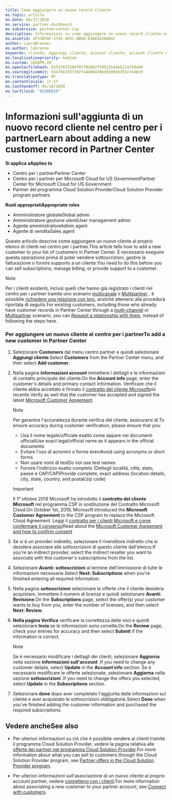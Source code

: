```yaml
---
title: Come aggiungere un nuovo record cliente
ms.topic: article
ms.date: 04/27/2020
ms.service: partner-dashboard
ms.subservice: partnercenter-csp
description: Informazioni su come aggiungere un nuovo record cliente nel centro per i partner. È quindi possibile vendere le sottoscrizioni dei clienti, gestire la fatturazione o fornire supporto tecnico.
ms.assetid: 4F53DFAF-1792-4E91-BBEB-E9A65026A81C
author: LauraBrenner
ms.author: labrenne
keywords: cliente, Aggiungi cliente, account cliente, account cliente nel centro per i partner, clienti, Aggiungi clienti, crea account cliente
ms.localizationpriority: medium
ms.custom: SEOAPR.20
ms.openlocfilehash: 8151f6f310df97702062f5951254da622a759a90
ms.sourcegitcommit: 53476b7837192fa4d60470bd5b99e5355e7e48c0
ms.translationtype: MT
ms.contentlocale: it-IT
ms.lasthandoff: 04/28/2020
ms.locfileid: "82205619"
---
```

# <a name="learn-about-adding-a-new-customer-record-in-partner-center"></a><span data-ttu-id="b4285-105">Informazioni sull'aggiunta di un nuovo record cliente nel centro per i partner</span><span class="sxs-lookup"><span data-stu-id="b4285-105">Learn about adding a new customer record in Partner Center</span></span>

<span data-ttu-id="b4285-106">**Si applica a**</span><span class="sxs-lookup"><span data-stu-id="b4285-106">**Applies to**</span></span>

- <span data-ttu-id="b4285-107">Centro per i partner</span><span class="sxs-lookup"><span data-stu-id="b4285-107">Partner Center</span></span>
- <span data-ttu-id="b4285-108">Centro per i partner per Microsoft Cloud for US Government</span><span class="sxs-lookup"><span data-stu-id="b4285-108">Partner Center for Microsoft Cloud for US Government</span></span>
- <span data-ttu-id="b4285-109">Partner del programma Cloud Solution Provider</span><span class="sxs-lookup"><span data-stu-id="b4285-109">Cloud Solution Provider program partners</span></span>

<span data-ttu-id="b4285-110">**Ruoli appropriati**</span><span class="sxs-lookup"><span data-stu-id="b4285-110">**Appropriate roles**</span></span>

- <span data-ttu-id="b4285-111">Amministratore globale</span><span class="sxs-lookup"><span data-stu-id="b4285-111">Global admin</span></span>
- <span data-ttu-id="b4285-112">Amministratore gestione utenti</span><span class="sxs-lookup"><span data-stu-id="b4285-112">User management admin</span></span>
- <span data-ttu-id="b4285-113">Agente amministratore</span><span class="sxs-lookup"><span data-stu-id="b4285-113">Admin agent</span></span>
- <span data-ttu-id="b4285-114">Agente di vendita</span><span class="sxs-lookup"><span data-stu-id="b4285-114">Sales agent</span></span>

<span data-ttu-id="b4285-115">Questo articolo descrive come aggiungere un nuovo cliente al proprio elenco di clienti nel centro per i partner.</span><span class="sxs-lookup"><span data-stu-id="b4285-115">This article tells how to add a new customer to your list of customers in Partner Center.</span></span> <span data-ttu-id="b4285-116">È necessario eseguire questa operazione prima di poter vendere sottoscrizioni, gestire la fatturazione o fornire supporto a un cliente.</span><span class="sxs-lookup"><span data-stu-id="b4285-116">You need to do this before you can sell subscriptions, manage billing, or provide support to a customer.</span></span>

>[!NOTE]
><span data-ttu-id="b4285-117">Per i clienti esistenti, inclusi quelli che hanno già registrato i clienti nel centro per i partner tramite uno scenario [multicanale](multichannel.md) o [Multipartner](multipartner.md) , è possibile [richiedere una relazione con loro](request-a-relationship-with-a-customer.md), anziché attenersi alla procedura riportata di seguito.</span><span class="sxs-lookup"><span data-stu-id="b4285-117">For existing customers, including those who already have customer records in Partner Center through a [multi-channel](multichannel.md) or [Multipartner](multipartner.md) scenario, you can [Request a relationship with them](request-a-relationship-with-a-customer.md), instead of following the steps here.</span></span>

### <a name="to-add-a-new-customer-in-partner-center"></a><span data-ttu-id="b4285-118">Per aggiungere un nuovo cliente al centro per i partner</span><span class="sxs-lookup"><span data-stu-id="b4285-118">To add a new customer in Partner Center</span></span>

1. <span data-ttu-id="b4285-119">Selezionare **Customers** dal menu centro partner e quindi selezionare **Aggiungi cliente**.</span><span class="sxs-lookup"><span data-stu-id="b4285-119">Select **Customers** from the Partner Center menu, and then select **Add customer**.</span></span>

2. <span data-ttu-id="b4285-120">Nella pagina **informazioni account** immettere i dettagli e le informazioni di contatto principale del cliente.</span><span class="sxs-lookup"><span data-stu-id="b4285-120">On the **Account info** page, enter the customer's details and primary contact information.</span></span> <span data-ttu-id="b4285-121">Verificare che il cliente abbia accettato e firmato il [contratto del cliente Microsoft](agreements.md)più recente.</span><span class="sxs-lookup"><span data-stu-id="b4285-121">Verify as well that the customer has accepted and signed the latest [Microsoft Customer Agreement](agreements.md).</span></span>

   >[!NOTE]
   >
   ><span data-ttu-id="b4285-122">Per garantire l'accuratezza durante verifica del cliente, assicurarsi di:</span><span class="sxs-lookup"><span data-stu-id="b4285-122">To ensure accuracy during customer verification, please ensure that you:</span></span>
   >- <span data-ttu-id="b4285-123">Usa il nome legale/ufficiale esatto come appare nei documenti ufficiali</span><span class="sxs-lookup"><span data-stu-id="b4285-123">Use exact legal/official name as it appears in the official documents</span></span>
   >- <span data-ttu-id="b4285-124">Evitare l'uso di acronimi o forme brevi</span><span class="sxs-lookup"><span data-stu-id="b4285-124">Avoid using acronyms or short forms</span></span>
   >- <span data-ttu-id="b4285-125">Non usare nomi di test</span><span class="sxs-lookup"><span data-stu-id="b4285-125">Do not use test names</span></span>
   >- <span data-ttu-id="b4285-126">Fornire l'indirizzo esatto completo (Dettagli località, città, stato, paese e CAP/CAP)</span><span class="sxs-lookup"><span data-stu-id="b4285-126">Provide complete, exact address (location details, city, state, country, and postal/zip code)</span></span>

   >[!IMPORTANT] 
   > <span data-ttu-id="b4285-127">Il 1° ottobre 2019 Microsoft ha introdotto il **contratto del cliente Microsoft** nel programma CSP in sostituzione del Contratto Microsoft Cloud.</span><span class="sxs-lookup"><span data-stu-id="b4285-127">On October 1st, 2019, Microsoft introduced the **Microsoft Customer Agreement** to the CSP program to replace the Microsoft Cloud Agreement.</span></span> <span data-ttu-id="b4285-128">Leggi il [contratto per i clienti Microsoft e come confermare il consenso](confirm-customer-agreement.md)</span><span class="sxs-lookup"><span data-stu-id="b4285-128">Read about the [Microsoft Customer Agreement and how to confirm consent](confirm-customer-agreement.md)</span></span>
  
3. <span data-ttu-id="b4285-129">Se si è un provider indiretto, selezionare il rivenditore indiretto che si desidera associare alle sottoscrizioni di questo cliente dall'elenco.</span><span class="sxs-lookup"><span data-stu-id="b4285-129">If you're an indirect provider, select the indirect reseller you want to associate with this customer's subscriptions from the list.</span></span>

4. <span data-ttu-id="b4285-130">Selezionare **Avanti: sottoscrizioni** al termine dell'immissione di tutte le informazioni necessarie.</span><span class="sxs-lookup"><span data-stu-id="b4285-130">Select **Next: Subscriptions** when you're finished entering all required information.</span></span>

5. <span data-ttu-id="b4285-131">Nella pagina **sottoscrizioni** selezionare le offerte che il cliente desidera acquistare, immettere il numero di licenze e quindi selezionare **Avanti: Revisione**.</span><span class="sxs-lookup"><span data-stu-id="b4285-131">On the **Subscriptions** page, select the offer(s) your customer wants to buy from you, enter the number of licenses, and then select **Next: Review**.</span></span>

6. <span data-ttu-id="b4285-132">**Nella pagina Verifica** verificare la correttezza delle voci e quindi selezionare **Invia** se le informazioni sono corrette.</span><span class="sxs-lookup"><span data-stu-id="b4285-132">On the **Review** page, check your entries for accuracy and then select **Submit** if the information is correct.</span></span>

   >[!NOTE]
   ><span data-ttu-id="b4285-133">Se è necessario modificare i dettagli dei clienti, selezionare **Aggiorna** nella sezione **informazioni sull'account** .</span><span class="sxs-lookup"><span data-stu-id="b4285-133">If you need to change any customer details, select **Update** in the **Account info** section.</span></span> <span data-ttu-id="b4285-134">Se è necessario modificare le offerte selezionate, selezionare **Aggiorna** nella sezione **sottoscrizioni** .</span><span class="sxs-lookup"><span data-stu-id="b4285-134">If you need to change the offers you selected, select **Update** in the **Subscriptions** section.</span></span>

7. <span data-ttu-id="b4285-135">Selezionare **done** dopo aver completato l'aggiunta delle informazioni sul cliente e aver acquistato le sottoscrizioni obbligatorie.</span><span class="sxs-lookup"><span data-stu-id="b4285-135">Select **Done** when you've finished adding the customer information and purchased the required subscriptions.</span></span>

## <a name="see-also"></a><span data-ttu-id="b4285-136">Vedere anche</span><span class="sxs-lookup"><span data-stu-id="b4285-136">See also</span></span>

- <span data-ttu-id="b4285-137">Per ulteriori informazioni su ciò che è possibile vendere ai clienti tramite il programma Cloud Solution Provider, vedere la pagina relativa alle [offerte dei partner nel programma Cloud Solution Provider](csp-offers.md).</span><span class="sxs-lookup"><span data-stu-id="b4285-137">For more information about what you can sell to customers through the Cloud Solution Provider program, see [Partner offers in the Cloud Solution Provider program](csp-offers.md).</span></span>

- <span data-ttu-id="b4285-138">Per ulteriori informazioni sull'associazione di un nuovo cliente al proprio account partner, vedere [connettersi con i clienti](customer-accounts.md).</span><span class="sxs-lookup"><span data-stu-id="b4285-138">For more information about associating a new customer to your partner account, see [Connect with customers](customer-accounts.md).</span></span>
